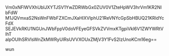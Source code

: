 Vm0xNFlWVXhUblJXYTJSV1YwZDRWbGx0ZUV0V1ZteHpWV3hrVm1KR2NIbFdW
M1JQVmxaS2NsWnFWbFZXCmJXaHlXVlphU21ReVNYcGpSbHBUQ21KRldYcFdX
SEJEVkRKU1NGUnJWbFppV0doVFEyeGFSVkZVVmxKTgpiVkl6V1ZWYWRtVlhT
alpOUlhSRVlsWnZkMWRyUlRsUVVXOUxZMjV3Y1FvS2IzUnoKCm16eg==

wun